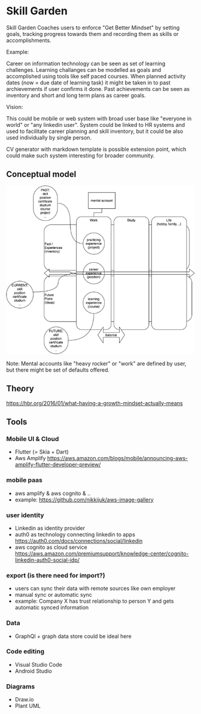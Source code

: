 # Skill Garden

Skill Garden Coaches users to enforce "Get Better Mindset" by setting goals, tracking progress towards them and recording them as skills or accomplishments. 

Example: 

Career on information technology can be seen as set of learning challenges. Learning challanges can be modelled as goals and accomplished using tools like self paced courses. When planned activity dates (now = due date of learning task) it might be taken in to past archievements if user confirms it done. Past achievements can be seen as inventory and short and long term plans as career goals. 

Vision:

This could be mobile or web system with broad user base like "everyone in world" or "any linkedin user". System could be linked to HR systems and used to facilitate career planning and skill inventory, but it could be also used individually by single person. 

CV generator with markdown template is possible extension point, which could make such system interesting for broader community.

## Conceptual model

![central ideas](diagrams/skill-metafors.png)

Note: Mental accounts like "heavy rocker" or "work" are defined by user, but there might be set of defaults offered.

## Theory

https://hbr.org/2016/01/what-having-a-growth-mindset-actually-means

## Tools

### Mobile UI & Cloud

- Flutter (= Skia + Dart)
- Aws Amplify https://aws.amazon.com/blogs/mobile/announcing-aws-amplify-flutter-developer-preview/

### mobile paas 

- aws amplify & aws cognito & ..
- example: https://github.com/nikkijuk/aws-image-gallery

### user identity

- Linkedin as identity provider
- auth0 as technology connecting linkedin to apps https://auth0.com/docs/connections/social/linkedin
- aws cognito as cloud service https://aws.amazon.com/premiumsupport/knowledge-center/cognito-linkedin-auth0-social-idp/

### export (is there need for import?)

- users can sync their data with remote sources like own employer
- manual sync or automatic sync
- example: Company X has trust relationship to person Y and gets automatic synced information 

### Data

- GraphQl + graph data store could be ideal here 

### Code editing

- Visual Studio Code
- Android Studio

### Diagrams

- Draw.io
- Plant UML

